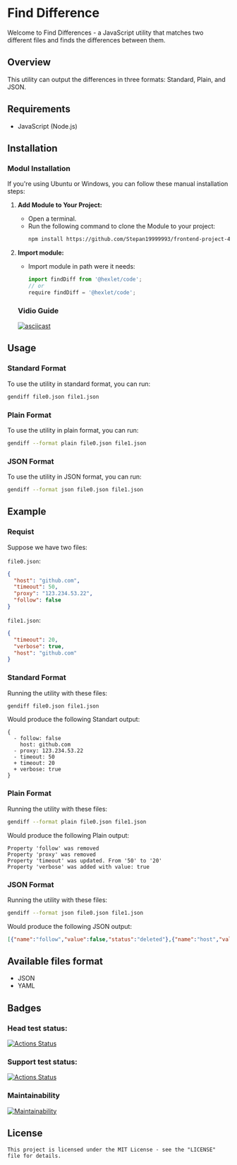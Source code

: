 # Find Difference

Welcome to Find Differences - a JavaScript utility that matches two different files and finds the differences between them.

## Overview
This utility can output the differences in three formats: Standard, Plain, and JSON.

## Requirements

- JavaScript (Node.js)

## Installation

### Modul Installation

If you're using Ubuntu or Windows, you can follow these manual installation steps:

1. **Add Module to Your Project:**
   - Open a terminal.
   - Run the following command to clone the Module to your project:
     ```bash
     npm install https://github.com/Stepan19999993/frontend-project-46
     ```

2. **Import module:**
   - Import module in path were it needs:
     ```js
     import findDiff from '@hexlet/code';
     // or
     require findDiff = '@hexlet/code';
     ```
     
   ### Vidio Guide

   [![asciicast](https://asciinema.org/a/tRY5ClBIH5x3YOGBVscsU7WRG.svg)](https://asciinema.org/a/tRY5ClBIH5x3YOGBVscsU7WRG)

## Usage

### Standard Format

To use the utility in standard format, you can run:

```bash
gendiff file0.json file1.json
```

### Plain Format

To use the utility in plain format, you can run:

```bash
gendiff --format plain file0.json file1.json
```

### JSON Format

To use the utility in JSON format, you can run:

```bash
gendiff --format json file0.json file1.json
```

## Example

### Requist

Suppose we have two files:

`file0.json`:
```json
{
  "host": "github.com",
  "timeout": 50,
  "proxy": "123.234.53.22",
  "follow": false
}
```

`file1.json`:
```json
{
  "timeout": 20,
  "verbose": true,
  "host": "github.com"
}
```

### Standard Format

Running the utility with these files:

```bash
gendiff file0.json file1.json
```

Would produce the following Standart output:

```
{
  - follow: false
    host: github.com
  - proxy: 123.234.53.22
  - timeout: 50
  + timeout: 20
  + verbose: true
}
```

### Plain Format

Running the utility with these files:

```bash
gendiff --format plain file0.json file1.json
```

Would produce the following Plain output:

```
Property 'follow' was removed
Property 'proxy' was removed
Property 'timeout' was updated. From '50' to '20'
Property 'verbose' was added with value: true
```

### JSON Format

Running the utility with these files:

```bash
gendiff --format json file0.json file1.json
```

Would produce the following JSON output:

```json
[{"name":"follow","value":false,"status":"deleted"},{"name":"host","value":"github.com","status":"same"},{"name":"proxy","value":"123.234.53.22","status":"deleted"},{"name":"timeout","value":50,"status":"deleted"},{"name":"timeout","value":20,"status":"add"},{"name":"verbose","value":true,"status":"add"}]
```

## Available files format

- JSON
- YAML

## Badges

### Head test status:

[![Actions Status](https://github.com/Stepan19999993/frontend-project-46/actions/workflows/node.yml/badge.svg)](https://github.com/Stepan19999993/frontend-project-46/actions)

### Support test status:

[![Actions Status](https://github.com/Stepan19999993/frontend-project-46/actions/workflows/hexlet-check.yml/badge.svg)](https://github.com/Stepan19999993/frontend-project-46/actions)

### Maintainability

[![Maintainability](https://api.codeclimate.com/v1/badges/539932a003647964e843/maintainability)](https://codeclimate.com/github/Stepan19999993/frontend-project-46/maintainability)

## License

```
This project is licensed under the MIT License - see the "LICENSE" file for details.
```
